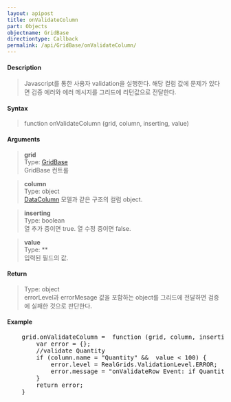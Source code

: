 ```yaml
---
layout: apipost
title: onValidateColumn
part: Objects
objectname: GridBase
directiontype: Callback
permalink: /api/GridBase/onValidateColumn/
---
```



#### Description

> Javascript를 통한 사용자 validation을 실행한다. 해당 컬럼 값에 문제가 있다면 검증 에러와 에러 메시지를 그리드에 리턴값으로 전달한다.  

#### Syntax

> function onValidateColumn (grid, column, inserting, value)  

#### Arguments

> **grid**  
> Type: [GridBase](/api/GridBase/)  
> GridBase 컨트롤  

> **column**  
> Type: object  
> [DataColumn](/api/types/DataColumn/) 모델과 같은 구조의 컬럼 object.  

> **inserting**  
> Type: boolean  
> 열 추가 중이면 true. 열 수정 중이면 false.  

> **value**  
> Type: **  
> 입력된 필드의 값.  

#### Return

> Type: object  
> errorLevel과 errorMesage 값을 포함하는 object를 그리드에 전달하면 검증에 실패한 것으로 판단한다.  

#### Example

<pre class="prettyprint">
    grid.onValidateColumn =  function (grid, column, inserting, values) {
        var error = {};
        //validate Quantity
        if (column.name = "Quantity" &&  value < 100) {
            error.level = RealGrids.ValidationLevel.ERROR;
            error.message = "onValidateRow Event: if Quantity < 100, validation level 'ERROR!!'";
        }
        return error;
    }
</pre>

